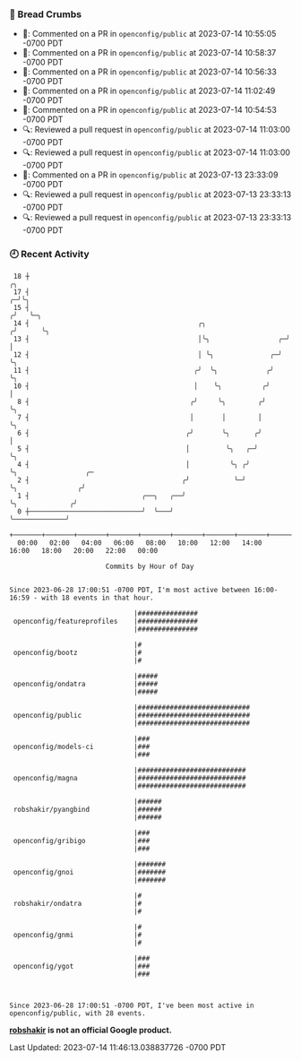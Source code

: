 ### 🍞 Bread Crumbs

 * 💬: Commented on a PR in  `openconfig/public` at 2023-07-14 10:55:05 -0700 PDT
 * 💬: Commented on a PR in  `openconfig/public` at 2023-07-14 10:58:37 -0700 PDT
 * 💬: Commented on a PR in  `openconfig/public` at 2023-07-14 10:56:33 -0700 PDT
 * 💬: Commented on a PR in  `openconfig/public` at 2023-07-14 11:02:49 -0700 PDT
 * 💬: Commented on a PR in  `openconfig/public` at 2023-07-14 10:54:53 -0700 PDT
 * 🔍: Reviewed a pull request in  `openconfig/public` at 2023-07-14 11:03:00 -0700 PDT
 * 🔍: Reviewed a pull request in  `openconfig/public` at 2023-07-14 11:03:00 -0700 PDT
 * 💬: Commented on a PR in  `openconfig/public` at 2023-07-13 23:33:09 -0700 PDT
 * 🔍: Reviewed a pull request in  `openconfig/public` at 2023-07-13 23:33:13 -0700 PDT
 * 🔍: Reviewed a pull request in  `openconfig/public` at 2023-07-13 23:33:13 -0700 PDT

### 🕘 Recent Activity
```
 18 ┼                                                                    ╭╮
 17 ┤                                                                  ╭─╯╰╮
 15 ┤                                                                 ╭╯   ╰─╮
 14 ┤                                          ╭╮                    ╭╯      ╰╮
 13 ┤                                          │╰╮                 ╭─╯        │
 12 ┤                                          │ ╰╮              ╭─╯          ╰╮
 11 ┤                                         ╭╯  ╰╮            ╭╯             ╰╮
 10 ┤                                         │    ╰╮          ╭╯               │
  8 ┤                                        ╭╯     ╰╮        ╭╯                ╰╮
  7 ┤                                        │       │        │                  ╰╮
  6 ┤                                       ╭╯       ╰╮      ╭╯                   │
  5 ┤                                       │         ╰╮   ╭─╯                    ╰╮
  4 ┤                                       │          ╰╮ ╭╯                       ╰╮                 ╭─
  2 ┤                                      ╭╯           ╰─╯                         ╰╮               ╭╯
  1 ┤                            ╭──╮   ╭──╯                                         ╰╮             ╭╯
  0 ┼────────────────────────────╯  ╰───╯                                             ╰─────────────╯
    +───────+───────+───────+───────+───────+───────+───────+───────+───────+───────+───────+───────+────
  00:00   02:00   04:00   06:00   08:00   10:00   12:00   14:00   16:00   18:00   20:00   22:00   00:00   

						Commits by Hour of Day


Since 2023-06-28 17:00:51 -0700 PDT, I'm most active between 16:00-16:59 - with 18 events in that hour.

```



```
                               |###############
 openconfig/featureprofiles    |###############
                               |###############

                               |#
 openconfig/bootz              |#
                               |#

                               |#####
 openconfig/ondatra            |#####
                               |#####

                               |############################
 openconfig/public             |############################
                               |############################

                               |###
 openconfig/models-ci          |###
                               |###

                               |###########################
 openconfig/magna              |###########################
                               |###########################

                               |######
 robshakir/pyangbind           |######
                               |######

                               |###
 openconfig/gribigo            |###
                               |###

                               |#######
 openconfig/gnoi               |#######
                               |#######

                               |#
 robshakir/ondatra             |#
                               |#

                               |#
 openconfig/gnmi               |#
                               |#

                               |###
 openconfig/ygot               |###
                               |###



Since 2023-06-28 17:00:51 -0700 PDT, I've been most active in openconfig/public, with 28 events.

```
**[robshakir](mailto:robjs@google.com) is not an official Google product.**  


Last Updated: 2023-07-14 11:46:13.038837726 -0700 PDT
